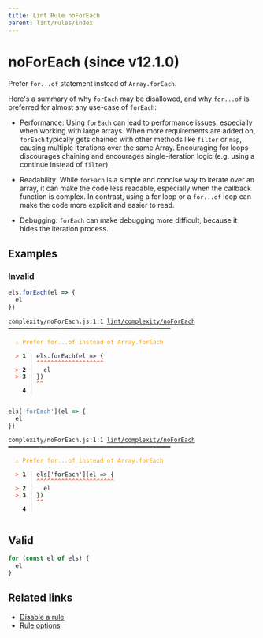 ```yaml
---
title: Lint Rule noForEach
parent: lint/rules/index
---
```


# noForEach (since v12.1.0)

Prefer `for...of` statement instead of `Array.forEach`.

Here's a summary of why `forEach` may be disallowed, and why `for...of` is preferred for almost any use-case of `forEach`:

- Performance: Using `forEach` can lead to performance issues, especially when working with large arrays.
When more requirements are added on, `forEach` typically gets chained with other methods like `filter` or `map`, causing multiple iterations over the same Array.
Encouraging for loops discourages chaining and encourages single-iteration logic (e.g. using a continue instead of `filter`).


- Readability: While `forEach` is a simple and concise way to iterate over an array, it can make the code less readable, especially when the callback function is complex.
In contrast, using a for loop or a `for...of` loop can make the code more explicit and easier to read.


- Debugging: `forEach` can make debugging more difficult, because it hides the iteration process.



## Examples

### Invalid

```jsx
els.forEach(el => {
  el
})
```

<pre class="language-text"><code class="language-text">complexity/noForEach.js:1:1 <a href="https://docs.rome.tools/lint/rules/noForEach">lint/complexity/noForEach</a> ━━━━━━━━━━━━━━━━━━━━━━━━━━━━━━━━━━━━━━━━━━━━━━

<strong><span style="color: Orange;">  </span></strong><strong><span style="color: Orange;">⚠</span></strong> <span style="color: Orange;">Prefer for...of instead of Array.forEach</span>
  
<strong><span style="color: Tomato;">  </span></strong><strong><span style="color: Tomato;">&gt;</span></strong> <strong>1 │ </strong>els.forEach(el =&gt; {
   <strong>   │ </strong><strong><span style="color: Tomato;">^</span></strong><strong><span style="color: Tomato;">^</span></strong><strong><span style="color: Tomato;">^</span></strong><strong><span style="color: Tomato;">^</span></strong><strong><span style="color: Tomato;">^</span></strong><strong><span style="color: Tomato;">^</span></strong><strong><span style="color: Tomato;">^</span></strong><strong><span style="color: Tomato;">^</span></strong><strong><span style="color: Tomato;">^</span></strong><strong><span style="color: Tomato;">^</span></strong><strong><span style="color: Tomato;">^</span></strong><strong><span style="color: Tomato;">^</span></strong><strong><span style="color: Tomato;">^</span></strong><strong><span style="color: Tomato;">^</span></strong><strong><span style="color: Tomato;">^</span></strong><strong><span style="color: Tomato;">^</span></strong><strong><span style="color: Tomato;">^</span></strong><strong><span style="color: Tomato;">^</span></strong><strong><span style="color: Tomato;">^</span></strong>
<strong><span style="color: Tomato;">  </span></strong><strong><span style="color: Tomato;">&gt;</span></strong> <strong>2 │ </strong>  el
<strong><span style="color: Tomato;">  </span></strong><strong><span style="color: Tomato;">&gt;</span></strong> <strong>3 │ </strong>})
   <strong>   │ </strong><strong><span style="color: Tomato;">^</span></strong><strong><span style="color: Tomato;">^</span></strong>
    <strong>4 │ </strong>
  
</code></pre>

```jsx
els['forEach'](el => {
  el
})
```

<pre class="language-text"><code class="language-text">complexity/noForEach.js:1:1 <a href="https://docs.rome.tools/lint/rules/noForEach">lint/complexity/noForEach</a> ━━━━━━━━━━━━━━━━━━━━━━━━━━━━━━━━━━━━━━━━━━━━━━

<strong><span style="color: Orange;">  </span></strong><strong><span style="color: Orange;">⚠</span></strong> <span style="color: Orange;">Prefer for...of instead of Array.forEach</span>
  
<strong><span style="color: Tomato;">  </span></strong><strong><span style="color: Tomato;">&gt;</span></strong> <strong>1 │ </strong>els['forEach'](el =&gt; {
   <strong>   │ </strong><strong><span style="color: Tomato;">^</span></strong><strong><span style="color: Tomato;">^</span></strong><strong><span style="color: Tomato;">^</span></strong><strong><span style="color: Tomato;">^</span></strong><strong><span style="color: Tomato;">^</span></strong><strong><span style="color: Tomato;">^</span></strong><strong><span style="color: Tomato;">^</span></strong><strong><span style="color: Tomato;">^</span></strong><strong><span style="color: Tomato;">^</span></strong><strong><span style="color: Tomato;">^</span></strong><strong><span style="color: Tomato;">^</span></strong><strong><span style="color: Tomato;">^</span></strong><strong><span style="color: Tomato;">^</span></strong><strong><span style="color: Tomato;">^</span></strong><strong><span style="color: Tomato;">^</span></strong><strong><span style="color: Tomato;">^</span></strong><strong><span style="color: Tomato;">^</span></strong><strong><span style="color: Tomato;">^</span></strong><strong><span style="color: Tomato;">^</span></strong><strong><span style="color: Tomato;">^</span></strong><strong><span style="color: Tomato;">^</span></strong><strong><span style="color: Tomato;">^</span></strong>
<strong><span style="color: Tomato;">  </span></strong><strong><span style="color: Tomato;">&gt;</span></strong> <strong>2 │ </strong>  el
<strong><span style="color: Tomato;">  </span></strong><strong><span style="color: Tomato;">&gt;</span></strong> <strong>3 │ </strong>})
   <strong>   │ </strong><strong><span style="color: Tomato;">^</span></strong><strong><span style="color: Tomato;">^</span></strong>
    <strong>4 │ </strong>
  
</code></pre>

## Valid

```jsx
for (const el of els) {
  el
}
```

## Related links

- [Disable a rule](/linter/#disable-a-lint-rule)
- [Rule options](/linter/#rule-options)
